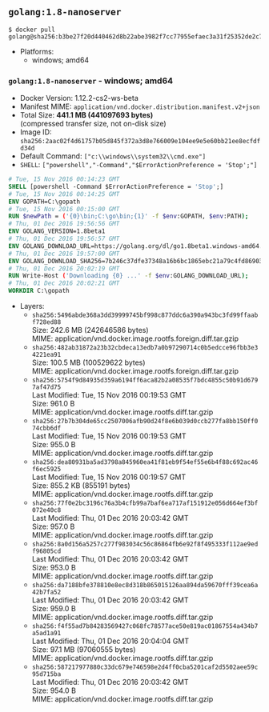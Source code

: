 ## `golang:1.8-nanoserver`

```console
$ docker pull golang@sha256:b3be27f20d440462d8b22abe3982f7cc77955efaec3a31f25352de2c79b93fe4
```

-	Platforms:
	-	windows; amd64

### `golang:1.8-nanoserver` - windows; amd64

-	Docker Version: 1.12.2-cs2-ws-beta
-	Manifest MIME: `application/vnd.docker.distribution.manifest.v2+json`
-	Total Size: **441.1 MB (441097693 bytes)**  
	(compressed transfer size, not on-disk size)
-	Image ID: `sha256:2aac02f4d61757b05d845f372a3d8e766009e104ee9e5e60bb21ee8ecfdfd34d`
-	Default Command: `["c:\\windows\\system32\\cmd.exe"]`
-	`SHELL`: `["powershell","-Command","$ErrorActionPreference = 'Stop';"]`

```dockerfile
# Tue, 15 Nov 2016 00:14:23 GMT
SHELL [powershell -Command $ErrorActionPreference = 'Stop';]
# Tue, 15 Nov 2016 00:14:25 GMT
ENV GOPATH=C:\gopath
# Tue, 15 Nov 2016 00:15:00 GMT
RUN $newPath = ('{0}\bin;C:\go\bin;{1}' -f $env:GOPATH, $env:PATH); 	Write-Host ('Updating PATH: {0}' -f $newPath); 	setx /M PATH $newPath;
# Thu, 01 Dec 2016 19:56:56 GMT
ENV GOLANG_VERSION=1.8beta1
# Thu, 01 Dec 2016 19:56:57 GMT
ENV GOLANG_DOWNLOAD_URL=https://golang.org/dl/go1.8beta1.windows-amd64.zip
# Thu, 01 Dec 2016 19:57:00 GMT
ENV GOLANG_DOWNLOAD_SHA256=7b246c37dfe37348a16b6bc1865ebc21a79c4fd869032fba78c65e46b11b741b
# Thu, 01 Dec 2016 20:02:19 GMT
RUN Write-Host ('Downloading {0} ...' -f $env:GOLANG_DOWNLOAD_URL); 	Invoke-WebRequest -Uri $env:GOLANG_DOWNLOAD_URL -OutFile 'go.zip'; 		Write-Host ('Verifying sha256 ({0}) ...' -f $env:GOLANG_DOWNLOAD_SHA256); 	if ((Get-FileHash go.zip -Algorithm sha256).Hash -ne $env:GOLANG_DOWNLOAD_SHA256) { 		Write-Host 'FAILED!'; 		exit 1; 	}; 		Write-Host 'Expanding ...'; 	Expand-Archive go.zip -DestinationPath C:\; 		Write-Host 'Verifying install ("go version") ...'; 	go version; 		Write-Host 'Removing ...'; 	Remove-Item go.zip -Force; 		Write-Host 'Complete.';
# Thu, 01 Dec 2016 20:02:21 GMT
WORKDIR C:\gopath
```

-	Layers:
	-	`sha256:5496abde368a3dd39999745bf998c877ddc6a390a943bc3fd99ffaabf728ed88`  
		Size: 242.6 MB (242646586 bytes)  
		MIME: application/vnd.docker.image.rootfs.foreign.diff.tar.gzip
	-	`sha256:482ab31872a23b32cbdeca13edb7a0b97290714c0b5edcce96fbb3e34221ea91`  
		Size: 100.5 MB (100529622 bytes)  
		MIME: application/vnd.docker.image.rootfs.foreign.diff.tar.gzip
	-	`sha256:5754f9d84935d359a6194ff6aca82b2a08535f7bdc4855c50b91d6797af47d75`  
		Last Modified: Tue, 15 Nov 2016 00:19:53 GMT  
		Size: 961.0 B  
		MIME: application/vnd.docker.image.rootfs.diff.tar.gzip
	-	`sha256:27b7b304de65cc2507006afb90d24f8e6b039d0ccb277fa8bb150ff074cbb6df`  
		Last Modified: Tue, 15 Nov 2016 00:19:53 GMT  
		Size: 955.0 B  
		MIME: application/vnd.docker.image.rootfs.diff.tar.gzip
	-	`sha256:dea80931ba5ad3798a845960ea41f81eb9f54ef55e6b4f88c692ac46f6ec5925`  
		Last Modified: Tue, 15 Nov 2016 00:19:57 GMT  
		Size: 855.2 KB (855191 bytes)  
		MIME: application/vnd.docker.image.rootfs.diff.tar.gzip
	-	`sha256:77f0e2bc3196c76a3b4cfb99a7baf6ea717af151912e056d664ef3bf072e40c8`  
		Last Modified: Thu, 01 Dec 2016 20:03:42 GMT  
		Size: 957.0 B  
		MIME: application/vnd.docker.image.rootfs.diff.tar.gzip
	-	`sha256:8a0d156a5257c277f983034c56c86864fb6e92f8f495333f112ae9edf96805cd`  
		Last Modified: Thu, 01 Dec 2016 20:03:42 GMT  
		Size: 953.0 B  
		MIME: application/vnd.docker.image.rootfs.diff.tar.gzip
	-	`sha256:da7188bfe378810e8ec8d318b865015126aa894da59670fff39cea6a42b7fa52`  
		Last Modified: Thu, 01 Dec 2016 20:03:42 GMT  
		Size: 959.0 B  
		MIME: application/vnd.docker.image.rootfs.diff.tar.gzip
	-	`sha256:f4f55ad7b84283569427c068fc78577ace50e819ac01867554a434b7a5ad1a91`  
		Last Modified: Thu, 01 Dec 2016 20:04:04 GMT  
		Size: 97.1 MB (97060555 bytes)  
		MIME: application/vnd.docker.image.rootfs.diff.tar.gzip
	-	`sha256:587217977880c33dc679e746598e2d4ff0cba5201caf2d5502aee59c95d715ba`  
		Last Modified: Thu, 01 Dec 2016 20:03:42 GMT  
		Size: 954.0 B  
		MIME: application/vnd.docker.image.rootfs.diff.tar.gzip
